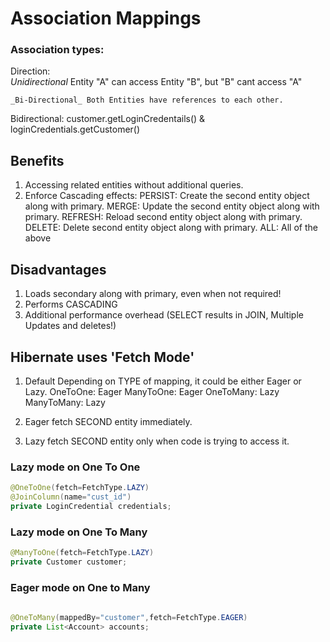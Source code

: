 # Association Mappings

### Association types:

Direction:  
    _Unidirectional_ Entity "A" can access Entity "B", but "B" cant access "A"
	
    _Bi-Directional_ Both Entities have references to each other.

Bidirectional:
customer.getLoginCredentails() 
&
loginCredentials.getCustomer()

## Benefits

1.  Accessing related entities without additional queries.
2.  Enforce Cascading effects:
    PERSIST:        Create the second entity object along with primary.
    MERGE:          Update the second entity object along with primary.
    REFRESH:        Reload second entity object along with primary.
    DELETE:         Delete second entity object along with primary.
    ALL:            All of the above


## Disadvantages

1.  Loads secondary along with primary, even when not required!
2.  Performs CASCADING
3.  Additional performance overhead (SELECT results in JOIN, Multiple Updates and deletes!)

## Hibernate uses 'Fetch Mode'

1.  Default 
        Depending on TYPE of mapping, it could be either Eager or Lazy.
        OneToOne:   Eager
        ManyToOne:  Eager
        OneToMany:  Lazy
        ManyToMany: Lazy

2.  Eager
        fetch SECOND entity immediately.

3.  Lazy
        fetch SECOND entity only when code is trying to access it.

### Lazy mode on One To One

```java
@OneToOne(fetch=FetchType.LAZY)
@JoinColumn(name="cust_id")
private LoginCredential credentials;
```

### Lazy mode on One To Many
```java
@ManyToOne(fetch=FetchType.LAZY)
private Customer customer;
```

### Eager mode on One to Many
```java
	
@OneToMany(mappedBy="customer",fetch=FetchType.EAGER)
private List<Account> accounts;
```

